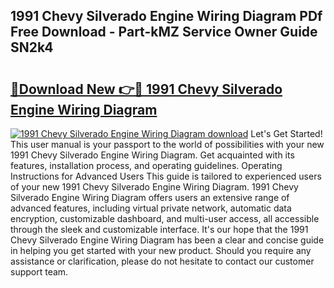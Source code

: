 ## 1991 Chevy Silverado Engine Wiring Diagram PDf Free Download - Part-kMZ Service Owner Guide SN2k4

# <h2><a href="http://dfmo7k.blite.top/?on=1991+Chevy+Silverado+Engine+Wiring+Diagram">🔗Download New 👉🔴 1991 Chevy Silverado Engine Wiring Diagram</a></h2>

[![1991 Chevy Silverado Engine Wiring Diagram download](https://i.imgur.com/lujVjoI.png)](http://dfmo7k.blite.top/?on=1991+Chevy+Silverado+Engine+Wiring+Diagram)
Let's Get Started! This user manual is your passport to the world of possibilities with your new 1991 Chevy Silverado Engine Wiring Diagram. Get acquainted with its features, installation process, and operating guidelines. Operating Instructions for Advanced Users This guide is tailored to experienced users of your new 1991 Chevy Silverado Engine Wiring Diagram. 1991 Chevy Silverado Engine Wiring Diagram offers users an extensive range of advanced features, including virtual private network, automatic data encryption, customizable dashboard, and multi-user access, all accessible through the sleek and customizable interface. It's our hope that the 1991 Chevy Silverado Engine Wiring Diagram has been a clear and concise guide in helping you get started with your new product. Should you require any assistance or clarification, please do not hesitate to contact our customer support team.
